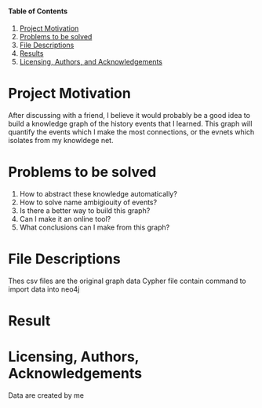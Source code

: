 #### Table of Contents

1. [Project Motivation](#motivation)
2. [Problems to be solved](#Installation)
3. [File Descriptions](#files)
4. [Results](#results)
5. [Licensing, Authors, and Acknowledgements](#licensing)


# Project Motivation<a name="motivation"></a>
After discussing with a friend, I believe it would probably be a good idea to build a knowledge graph of the history events that I learned. This graph will quantify the events which I make the most connections, or the evnets which isolates from my knowldege net.

# Problems to be solved<a name="Installation"></a>
1) How to abstract these knowledge automatically?
2) How to solve name ambigiouity of events?
3) Is there a better way to build this graph?
4) Can I make it an online tool?
5) What conclusions can I make from this graph?

# File Descriptions<a name="files"></a>
Thes csv files are the original graph data
Cypher file contain command to import data into neo4j

# Result<a name="results"></a>


# Licensing, Authors, Acknowledgements<a name="licensing"></a>
Data are created by me
